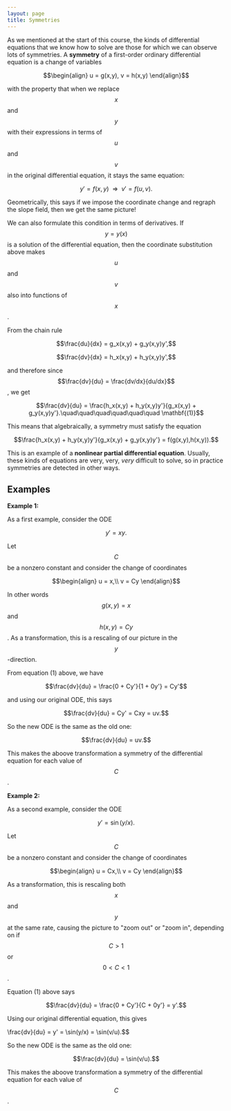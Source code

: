 ```yaml
---
layout: page
title: Symmetries
---
```


As we mentioned at the start of this course, the kinds of differential equations that we know how to solve are those for which we can observe lots of symmetries.
A **symmetry** of a first-order ordinary differential equation is a change of variables

$$\begin{align}
u = g(x,y),
v = h(x,y)
\end{align}$$

with the property that when we replace $$x$$ and $$y$$ with their expressions in terms of $$u$$ and $$v$$ in the original differential equation, it stays the same equation:

$$y' = f(x,y)\ \ \Rightarrow\ \ v' = f(u,v).$$

Geometrically, this says if we impose the coordinate change and regraph the slope field, then we get the same picture!

We can also formulate this condition in terms of derivatives.
If $$y = y(x)$$ is a solution of the differential equation, then the coordinate substitution above makes $$u$$ and $$v$$ also into functions of $$x$$.

From the chain rule

$$\frac{du}{dx} = g_x(x,y) + g_y(x,y)y',$$

$$\frac{dv}{dx} = h_x(x,y) + h_y(x,y)y',$$

and therefore since $$\frac{dv}{du} = \frac{dv/dx}{du/dx}$$, we get

$$\frac{dv}{du} = \frac{h_x(x,y) + h_y(x,y)y'}{g_x(x,y) + g_y(x,y)y'}.\quad\quad\quad\quad\quad\quad \mathbf{(1)}$$

This means that algebraically, a symmetry must satisfy the equation

$$\frac{h_x(x,y) + h_y(x,y)y'}{g_x(x,y) + g_y(x,y)y'} = f(g(x,y),h(x,y)).$$

This is an example of a **nonlinear partial differential equation**.
Usually, these kinds of equations are very, very, *very* difficult to solve, so in practice symmetries are detected in other ways.

## Examples

**Example 1:**

As a first example, consider the ODE

$$y' = xy.$$

Let $$C$$ be a nonzero constant and consider the change of coordinates

$$\begin{align}
u = x,\\
v = Cy
\end{align}$$

In other words $$g(x,y) = x$$ and $$h(x,y) = Cy$$.
As a transformation, this is a rescaling of our picture in the $$y$$-direction.

From equation (1) above, we have

$$\frac{dv}{du} = \frac{0 + Cy'}{1 + 0y'} = Cy'$$

and using our original ODE, this says

$$\frac{dv}{du} = Cy' = Cxy = uv.$$

So the new ODE is the same as the old one:

$$\frac{dv}{du} = uv.$$

This makes the aboove transformation a symmetry of the differential equation for each value of $$C$$.

**Example 2:**

As a second example, consider the ODE

$$y' = \sin(y/x).$$

Let $$C$$ be a nonzero constant and consider the change of coordinates

$$\begin{align}
u = Cx,\\
v = Cy
\end{align}$$

As a transformation, this is rescaling both $$x$$ and $$y$$ at the same rate, causing the picture to "zoom out" or "zoom in", depending on if $$C > 1$$ or $$0 < C < 1$$.

Equation (1) above says 

$$\frac{dv}{du} = \frac{0 + Cy'}{C + 0y'} = y'.$$

Using our original differential equation, this gives

\frac{dv}{du} = y' = \sin(y/x) = \sin(v/u).$$

So the new ODE is the same as the old one:

$$\frac{dv}{du} = \sin(v/u).$$

This makes the aboove transformation a symmetry of the differential equation for each value of $$C$$.


